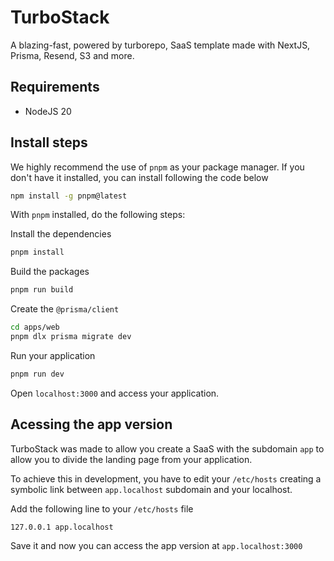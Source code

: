 # TurboStack 

A blazing-fast, powered by turborepo, SaaS template made with NextJS, Prisma, Resend, S3 and more.

## Requirements

- NodeJS 20

## Install steps

We highly recommend the use of `pnpm` as your package manager. If you don't have it installed, you can install following the code below

```bash
npm install -g pnpm@latest
```

With `pnpm` installed, do the following steps:

Install the dependencies

```bash
pnpm install
```

Build the packages

```bash
pnpm run build
```

Create the `@prisma/client`
```bash
cd apps/web
pnpm dlx prisma migrate dev
```

Run your application
```bash
pnpm run dev
```

Open `localhost:3000` and access your application.

## Acessing the app version

TurboStack was made to allow you create a SaaS with the subdomain `app` to allow you to divide the landing page from your application.

To achieve this in development, you have to edit your `/etc/hosts` creating a symbolic link between `app.localhost` subdomain and your localhost.

Add the following line to your `/etc/hosts` file

```
127.0.0.1 app.localhost
```

Save it and now you can access the app version at `app.localhost:3000`